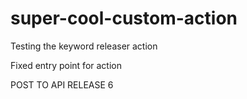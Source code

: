 # super-cool-custom-action

Testing the keyword releaser action

Fixed entry point for action 

POST TO API RELEASE 6
